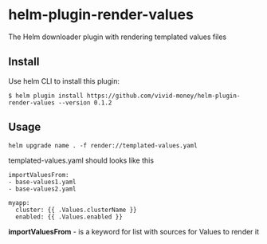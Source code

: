 # helm-plugin-render-values

The Helm downloader plugin with rendering templated values files

## Install
Use helm CLI to install this plugin:
```
$ helm plugin install https://github.com/vivid-money/helm-plugin-render-values --version 0.1.2
```

## Usage
```
helm upgrade name . -f render://templated-values.yaml
```
templated-values.yaml should looks like this
```
importValuesFrom: 
- base-values1.yaml
- base-values2.yaml

myapp:
  cluster: {{ .Values.clusterName }}
  enabled: {{ .Values.enabled }}
```

**importValuesFrom** - is a keyword for list with sources for Values to render it

